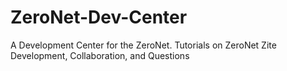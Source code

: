 # ZeroNet-Dev-Center
A Development Center for the ZeroNet. Tutorials on ZeroNet Zite Development, Collaboration, and Questions
